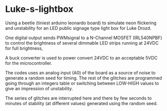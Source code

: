 # Luke-s-lightbox

Using a beetle (tiniest arduino leonardo board) to simulate neon flickering and unstability for an LED public signage type light box for Luke Drozd.

One digital output sends PWMsignal to a N-Channel MOSFET (IRL540NPBF) to control the brightness of several dimmable LED strips running at 24VDC 
for full brightness,

A buck converter is used to power convert 24VDC to an acceptable 5VDC for the microcontroller.

The codes uses an analog input (A0) of the board as a source of noise to generate a random seed for timing. The rest of the glitches are
programmed going through an integers table or switching between LOW-HIGH values to give an impression of unstability. 

The series of glitches are interrupted here and there by few seconds to minutes of stability (at different values) generated using the random seed.
